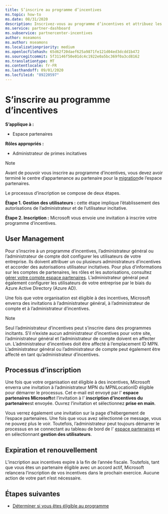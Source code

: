 ```yaml
---
title: S’inscrire au programme d’incentives
ms.topic: how-to
ms.date: 08/31/2020
description: Inscrivez-vous au programme d’incentives et attribuez les rôles nécessaires à la gestion des utilisateurs.
ms.service: partner-dashboard
ms.subservice: partnercenter-incentives
author: mseamons
ms.author: mseamons
ms.localizationpriority: medium
ms.openlocfilehash: 65d62f20daef625a9871fe121d04ed3dcdd1b472
ms.sourcegitcommit: 5f31146f50e01dc4c1922e0a5bc369f0a3cd8162
ms.translationtype: MT
ms.contentlocale: fr-FR
ms.lasthandoff: 09/01/2020
ms.locfileid: "89220597"
---
```

# <a name="enroll-in-the-incentives-program"></a>S’inscrire au programme d’incentives

**S’applique à :**

- Espace partenaires

**Rôles appropriés :**

- Administrateur de primes incitatives

>[!NOTE]
>Avant de pouvoir vous inscrire au programme d’incentives, vous devez avoir terminé le centre d’appartenance au partenaire pour la [migration](prepare-pmc-pc-migration.md)de l’espace partenaires.

Le processus d’inscription se compose de deux étapes.

**Étape 1. Gestion des utilisateurs :** cette étape implique l’établissement des autorisations de l’administrateur et de l’utilisateur incitative.

**Étape 2. Inscription :** Microsoft vous envoie une invitation à inscrire votre programme d’incentives.

## <a name="user-management"></a>User Management

Pour s’inscrire à un programme d’incentives, l’administrateur général ou l’administrateur de compte doit configurer les utilisateurs de votre entreprise. Ils doivent attribuer un ou plusieurs administrateurs d’incentives et accorder des autorisations utilisateur incitatives. Pour plus d’informations sur les comptes de partenaires, les rôles et les autorisations, consultez [gérer votre compte espace partenaires](partner-center-account-setup.md). L’administrateur général peut également configurer les utilisateurs de votre entreprise par le biais du Azure Active Directory (Azure AD).

Une fois que votre organisation est éligible à des incentives, Microsoft enverra des invitations à l’administrateur général, à l’administrateur de compte et à l’administrateur d’incentives.

>[!NOTE]
>Seul l’administrateur d’incentives peut s’inscrire dans des programmes incitants. S’il n’existe aucun administrateur d’incentives pour votre site, l’administrateur général et l’administrateur de compte doivent en affecter un. L’administrateur d’incentives doit être affecté à l’emplacement ID MPN. L’administrateur général ou l’administrateur de compte peut également être affecté en tant qu’administrateur d’incentives.

## <a name="enrollment-process"></a>Processus d’inscription

Une fois que votre organisation est éligible à des incentives, Microsoft enverra une invitation à l’administrateur MPN du MPNLocationID éligible pour démarrer le processus. Cet e-mail est envoyé par l' **espace partenaires Microsoft**et l’invitation à l' **inscription d’incentives du partenaire**est envoyée. Ouvrez l’invitation et sélectionnez **prise en main**.

Vous verrez également une invitation sur la page d’hébergement de l’espace partenaires. Une fois que vous avez sélectionné ce message, vous ne pouvez plus le voir. Toutefois, l’administrateur peut toujours démarrer le processus en se connectant au tableau de bord de l' [espace partenaires](https://partner.microsoft.com/dashboard/) et en sélectionnant **gestion des utilisateurs**.

## <a name="expiration-and-renewal"></a>Expiration et renouvellement

L’inscription aux incentives expire à la fin de l’année fiscale. Toutefois, tant que vous êtes un partenaire éligible avec un accord actif, Microsoft relancera l’inscription de vos incentives dans le prochain exercice. Aucune action de votre part n’est nécessaire.

## <a name="next-steps"></a>Étapes suivantes

- [Déterminer si vous êtes éligible au programme](incentives-determined-your-program-eligibility.md)
